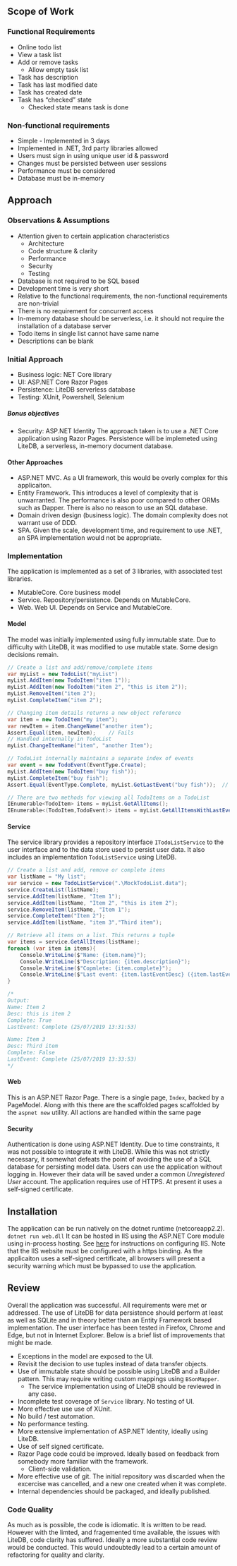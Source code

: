 ## Scope of Work

### Functional Requirements
 - Online todo list
 - View a task list
 - Add or remove tasks
	- Allow empty task list
 - Task has description
 -   Task has last modified date
 - Task has created date
 - Task has “checked” state
	- Checked state means task is done
### Non-functional requirements
 - Simple - Implemented in 3 days
 - Implemented in .NET, 3rd party libraries allowed
 - Users must sign in using unique user id & password
 - Changes must be persisted between user sessions
 - Performance must be considered
 - Database must be in-memory
## Approach
### Observations & Assumptions
 - Attention given to certain application characteristics   
	- Architecture
	- Code structure & clarity
	- Performance
	- Security
	- Testing
 - Database is not required to be SQL based
 - Development time is very short
 - Relative to the functional requirements, the non-functional requirements are non-trivial
 - There is no requirement for concurrent access
 - In-memory database should be serverless, i.e. it should not require the installation of a database server
 -   Todo items in single list cannot have same name
 -   Descriptions can be blank
### Initial Approach
 -   Business logic: NET Core library
 -   UI: <span>ASP.NET</span> Core Razor Pages
 -   Persistence: LiteDB serverless database
 -   Testing: XUnit, Powershell, Selenium
##### Bonus objectives
 -   Security: <span>ASP.NET</span> Identity
The approach taken is to use a .NET Core application using Razor Pages. Persistence will be implemeted using LiteDB, a serverless, in-memory document database.
#### Other Approaches
 - <span>ASP.NET</span> MVC. As a UI framework, this would be overly complex for this applicaiton. 
 - Entity Framework. This introduces a level of complexity that is unwarranted. The performance is also poor compared to other ORMs such as Dapper. There is also no reason to use an SQL database.
 - Domain driven design (business logic). The domain complexity does not warrant use of DDD.
 - SPA. Given the scale, development time, and requirement to use .NET, an SPA implementation would not be appropriate.
### Implementation
The application is implemented as a set of 3 libraries, with associated test libraries. 
 - MutableCore. Core business model
 - Service. Repository/persistence. Depends on MutableCore.
 - Web. Web UI. Depends on Service and MutableCore.
#### Model
The model was initially implemented using fully immutable state. Due to difficulty with LiteDB, it was modified to use mutable state. Some design decisions remain.
``` c#
// Create a list and add/remove/complete items
var myList = new TodoList("myList")
myList.AddItem(new TodoItem("item 1"));
myList.AddItem(new TodoItem("item 2", "this is item 2"));
myList.RemoveItem("item 2");
myList.CompleteItem("item 2");

// Changing item details returns a new object reference
var item = new TodoItem("my item");
var newItem = item.ChangeName("another item");
Assert.Equal(item, newItem);	// Fails
// Handled internally in TodoList
myList.ChangeItemName("item", "another Item");

// TodoList internally maintains a separate index of events
var event = new TodoEvent(EventType.Create);
myList.AddItem(new TodoItem("buy fish"));
myList.CompleteItem("buy fish");
Assert.Equal(EventType.Complete, myList.GetLastEvent("buy fish"));	// Passes

// There are two methods for viewing all TodoItems on a TodoList
IEnumerable<TodoItem> items = myList.GetAllItems();
IEnumerable<(TodoItem,TodoEvent)> items = myList.GetAllItemsWithLastEvents();
```
#### Service
The service library provides a repository interface `ITodoListService` to the user interface and to the data store used to persist user data. It also includes an implementation `TodoListService` using LiteDB.
``` c#
// Create a list and add, remove or complete items
var listName = "My list";
var service = new TodoListService(".\MockTodoList.data");
service.CreateList(listName);
service.AddItem(listName, "Item 1");
service.AddItem(listName, "Item 2", "this is item 2");
service.RemoveItem(listName, "Item 1");
service.CompleteItem("Item 2");
service.AddItem(listName, "item 3","Third item");

// Retrieve all items on a list. This returns a tuple 
var items = service.GetAllItems(listName);
foreach (var item in items){
	Console.WriteLine($"Name: {item.name}");
	Console.WriteLine($"Description: {item.description}");
	Console.WriteLine($"Copmlete: {item.complete}");
	Console.WriteLine($"Last event: {item.lastEventDesc} ({item.lastEventDate})\n");
}

/*
Output:
Name: Item 2
Desc: this is item 2
Complete: True
LastEvent: Complete (25/07/2019 13:31:53)

Name: Item 3
Desc: Third item
Complete: False
LastEvent: Complete (25/07/2019 13:33:53)
*/
```
#### Web
This is an ASP.NET Razor Page. There is a single page, `Index`, backed by a PageModel. Along with this there are the scaffolded pages scaffolded by the `aspnet new` utility. All actions are handled within the same page
#### Security
Authentication is done using ASP.NET Identity. Due to time constraints, it was not possible to integrate it with LiteDB. While this was not strictly necessary, it somewhat defeats the point of avoiding the use of a SQL database for persisting model data.
Users can use the application without logging in. However their data will be saved under a common _Unregistered User_ account.
The application requires use of HTTPS. At present it uses a self-signed certificate.
## Installation
The application can be run natively on the dotnet runtime (netcoreapp2.2). 
`dotnet run web.dll`
It can be hosted in IIS using the ASP.NET Core module using in-process hosting. See [here](https://docs.microsoft.com/en-us/aspnet/core/host-and-deploy/iis/?view=aspnetcore-2.2) for instructions on configuring IIS.
Note that the IIS website must be configured with a https binding. As the applicaiton uses a self-signed certificate, all browsers will present a security warning which must be bypassed to use the application.
## Review
Overall the application was successful. All requirements were met or addressed. 
The use of LiteDB for data persistence should perform at least as well as SQLite and in theory better than an Entity Framework based implementation. 
The user interface has been tested in Firefox, Chrome and Edge, but not in Internet Explorer.
Below is a brief list of improvements that might be made.
- Exceptions in the model are exposed to the UI.
- Revisit the decision to use tuples instead of data transfer objects. 
- Use of immutable state should be possible using LiteDB and a Builder pattern. This may require writing custom mappings using `BSonMapper`.
	- The service implementation using of LiteDB should be reviewed in any case.
- Incomplete test coverage of `Service` library. No testing of UI.
- More effective use use of XUnit.
- No build / test automation.
- No performance testing.
- More extensive implementation of ASP.NET Identity, ideally using LiteDB.
- Use of self signed certificate.
- Razor Page code could be improved. Ideally based on feedback from somebody more familiar with the framework.
	- Client-side validation.
- More effective use of git. The initial repository was discarded when the excercise was cancelled, and a new one created when it was complete.
- Internal dependencies should be packaged, and ideally published.
### Code Quality
As much as is possible, the code is idiomatic. It is written to be read. However with the limted, and fragemented time available, the issues with LiteDB, code clarity has suffered. Ideally a more substantial code review would be conducted. This would undoubtedly lead to a certain amount of refactoring for quality and clarity.